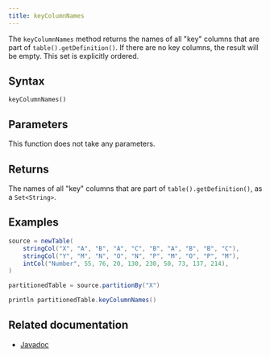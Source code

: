 ```yaml
---
title: keyColumnNames
---
```


The `keyColumnNames` method returns the names of all "key" columns that are part of `table().getDefinition()`. If there are no key columns, the result will be empty. This set is explicitly ordered.

## Syntax

```
keyColumnNames()
```

## Parameters

This function does not take any parameters.

## Returns

The names of all "key" columns that are part of `table().getDefinition()`, as a `Set<String>`.

## Examples

```groovy order=:log
source = newTable(
    stringCol("X", "A", "B", "A", "C", "B", "A", "B", "B", "C"),
    stringCol("Y", "M", "N", "O", "N", "P", "M", "O", "P", "M"),
    intCol("Number", 55, 76, 20, 130, 230, 50, 73, 137, 214),
)

partitionedTable = source.partitionBy("X")

println partitionedTable.keyColumnNames()
```

## Related documentation

- [Javadoc](https://deephaven.io/core/javadoc/io/deephaven/engine/table/PartitionedTable.html#keyColumnNames())
